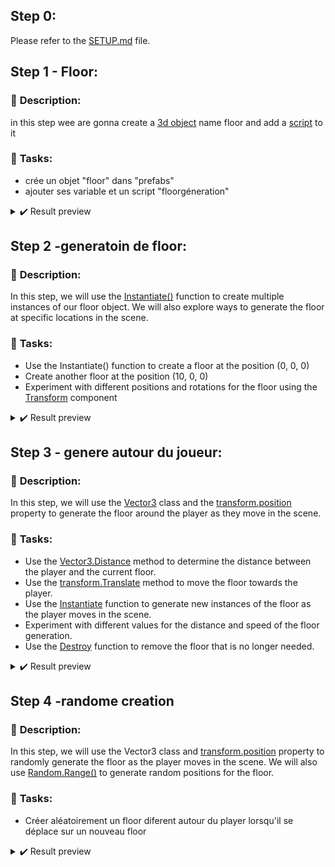
## Step 0:

Please refer to the [SETUP.md](./SETUP.md) file.

## Step 1 - Floor:

### 📑 **Description**:

in this step wee are gonna create a [3d object](https://docs.unity3d.com/Manual/class-GameObject.html) name floor and add a [script](https://docs.unity3d.com/Manual/Quickstart3DCreate.html#Scripting) to it 


### 📌 **Tasks**:

   - crée un objet "floor" dans "prefabs"
   - ajouter ses variable et un script "floorgéneration"

<details> 
<summary>✔️ Result preview</summary>
<img src="" alt="backround image"/>
</details>

## Step 2 -generatoin de floor:

### 📑 **Description**:

In this step, we will use the [Instantiate()](https://docs.unity3d.com/ScriptReference/Object.Instantiate.html) function to create multiple instances of our floor object. We will also explore ways to generate the floor at specific locations in the scene.

### 📌 **Tasks**:

   - Use the Instantiate() function to create a floor at the position (0, 0, 0)
   - Create another floor at the position (10, 0, 0)
   - Experiment with different positions and rotations for the floor using the [Transform](https://docs.unity3d.com/ScriptReference/Transform.html) component

<details> 
<summary>✔️ Result preview</summary>
<img src="" alt="backround image">
</details>

## Step 3 - genere autour du joueur:

### 📑 **Description**:

In this step, we will use the [Vector3](https://docs.unity3d.com/ScriptReference/Vector3.html) class and the [transform.position](https://docs.unity3d.com/ScriptReference/Transform-position.html) property to generate the floor around the player as they move in the scene.

### 📌 **Tasks**:

   - Use the [Vector3.Distance](https://docs.unity3d.com/ScriptReference/Vector3.Distance.html) method to determine the distance between the player and the current floor.
   - Use the [transform.Translate](https://docs.unity3d.com/ScriptReference/Transform.Translate.html) method to move the floor towards the player.
   - Use the [Instantiate](https://docs.unity3d.com/ScriptReference/Object.Instantiate.html) function to generate new instances of the floor as the player moves in the scene.
   - Experiment with different values for the distance and speed of the floor generation.
   - Use the [Destroy](https://docs.unity3d.com/ScriptReference/Object.Destroy.html) function to remove the floor that is no longer needed.

<details> 
<summary>✔️ Result preview</summary>
<img src="" alt="backround image">
</details>

## Step 4 -randome creation

### 📑 **Description**:

In this step, we will use the Vector3 class and [transform.position](https://docs.unity3d.com/ScriptReference/Transform-position.html) property to randomly generate the floor as the player moves in the scene. We will also use [Random.Range()](https://docs.unity3d.com/ScriptReference/Random.Range.html) to generate random positions for the floor.

### 📌 **Tasks**:

   - Créer aléatoirement un floor diferent autour du player lorsqu'il se déplace sur un nouveau floor

<details>   
<summary>✔️ Result preview</summary>
<img src="" alt="backround image">
</details>
